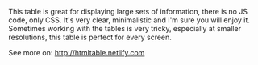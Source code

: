 This table is great for displaying large sets of information, there is no JS code, only CSS. It's very clear, minimalistic and I'm sure you will enjoy it. Sometimes working with the tables is very tricky, especially at smaller resolutions, this table is perfect for every screen.

See more on: http://htmltable.netlify.com

